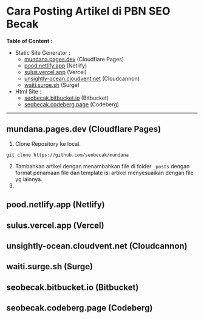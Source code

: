 # Cara Posting Artikel di PBN SEO Becak 

**Table of Content :**
- Static Site Generator :
  - [mundana.pages.dev](#mundanapagesdev-cloudflare-pages) (Cloudflare Pages)
  - [pood.netlify.app](#poodnetlifyapp-netlify) (Netlify)
  - [sulus.vercel.app](#vercel) (Vercel)
  - [unsightly-ocean.cloudvent.net](#) (Cloudcannon)
  - [waiti.surge.sh](#) (Surge)
- Html Site :
  - [seobecak.bitbucket.io](#) (Bitbucket)
  - [seobecak.codeberg.page](#) (Codeberg)

---

## mundana.pages.dev (Cloudflare Pages)
1. Clone Repository ke local.
```
git clone https://github.com/seobecak/mundana
```
2. Tambahkan artikel dengan menambahkan file di folder `_posts` dengan format penamaan file dan template isi artikel menyesuaikan dengan file yg lainnya.
3. 

## pood.netlify.app (Netlify)
## sulus.vercel.app (Vercel)
## unsightly-ocean.cloudvent.net (Cloudcannon)
## waiti.surge.sh (Surge)
## seobecak.bitbucket.io (Bitbucket)
## seobecak.codeberg.page (Codeberg)
